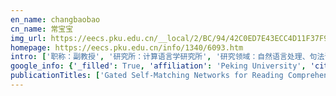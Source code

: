 ```yaml
---
en_name: changbaobao
cn_name: 常宝宝
img_url: https://eecs.pku.edu.cn/__local/2/BC/94/42C0ED7E43ECC4D11F37F936B83_B7F0229B_44B1.jpg?e=.jpg
homepage: https://eecs.pku.edu.cn/info/1340/6093.htm
intro: ['职称：副教授', '研究所：计算语言学研究所', '研究领域：自然语言处理、句法语义分析 ', '办公电话：86-10-62765810', '电子邮件：chbb@pku.edu.cn', '个人主页：http://icl.pku.edu.cn/members/chbb/ ']
google_info: {'_filled': True, 'affiliation': 'Peking University', 'citedby': 2000, 'citedby5y': 1391, 'cites_per_year': {2001: 6, 2002: 9, 2003: 9, 2004: 31, 2005: 44, 2006: 48, 2007: 38, 2008: 47, 2009: 50, 2010: 54, 2011: 53, 2012: 67, 2013: 53, 2014: 83, 2015: 96, 2016: 144, 2017: 179, 2018: 353, 2019: 530, 2020: 80}}
publicationTitles: ['Gated Self-Matching Networks for Reading Comprehension and Question Answering', 'Max-margin tensor neural network for Chinese word segmentation', '计算语言学概论', 'Specification for corpus processing at Peking University: Word segmentation, POS tagging and phonetic notation', 'Graph-based Dependency Parsing with Bidirectional LSTM', 'Table-to-text generation by structure-aware seq2seq learning', 'A soft-label method for noise-tolerant distantly supervised relation extraction', 'Reading and thinking: Re-read lstm unit for textual entailment recognition', 'An effective neural network model for graph-based dependency parsing', '北大语料库加工规范: 切分· 词性标注· 注音', '汉语短语结构定界歧义类型分析及分布统计', 'Order-planning neural text generation from structured data', 'Discourse parsing with attention-based hierarchical neural networks', 'Incorporating glosses into neural word sense disambiguation', '语料库技术及其应用', 'Jointly extracting event triggers and arguments by dependency-bridge rnn and tensor-based argument interaction', 'Chinese semantic role labeling with bidirectional recurrent neural networks', 'Extraction of translation unit from Chinese-English parallel corpora', 'Improving Chinese semantic role classification with hierarchical feature selection strategy', '中文分词模型的领域适应性方法', 'Encoding temporal information for time-aware link prediction', 'Bring you to the past: Automatic generation of topically relevant event chronicles', '自然语言处理技朮基础', 'Feature-based neural language model and chinese word segmentation', 'Update summarization using a multi-level hierarchical dirichlet process model', 'Leveraging gloss knowledge in neural word sense disambiguation by hierarchical co-attention', '北京大学汉英双语语料库标记规范', 'Towards time-aware knowledge graph completion', 'A novel topic model for automatic term extraction', '基于语义组块分析的汉语语义角色标注', 'Introduction to Computational Linguistics', 'Translation equivalent pairs extraction based on statistical measures', 'Chinese-English parallel corpus construction and its application', '基于汉英双语语料库的翻译等价单位自动获取研究', 'A Joint Model for Unsupervised Chinese Word Segmentation', 'Chinese word segmentation at Peking University', '基于统计的翻译等价词对抽取研究', '面向汉英机器翻译的双语语料库的建设及其管理', '构建大规模的汉英双语平行语料库', 'ERSOM: A Structural Ontology Matching Approach Using Automatically Learned Entity Representation', 'Enhancing domain portability of Chinese segmentation model using chi-square statistics and bootstrapping', '基于最大熵原则的汉语语义角色分类', 'Joint learning templates and slots for event schema induction', 'RBPB: Regularization-Based Pattern Balancing Method for Event Extraction', '基于词串粒度及权值的汉语句子相似度衡量', 'Multi-label text categorization with joint learning predictions-as-features method', 'A maximum entropy approach to Chinese spelling check', '面向机器辅助翻译的汉语语块自动抽取研究', '机器翻译研究的现状和发展趋势', 'A dual reinforcement learning framework for unsupervised text style transfer', '13 Chinese-English translation database: extracting units of translation from parallel texts', 'A multi-view fusion neural network for answer selection', 'Event detection with burst information networks', 'News stream summarization using burst information networks', 'Event-based time label propagation for automatic dating of news articles', 'The construction of a large-scale Chinese-English parallel corpus', 'A hybrid approach to Chinese-English machine translation', 'Recognizing Textual Entailment Using Probabilistic Inference', 'Maximum entropy-based semantic role classification', '基于语料库的双语词典编纂平台的构建', '服务于汉英机器翻译的双语对齐语料库和短语库建设', 'Hierarchical encoder with auxiliary supervision for neural table-to-text generation: Learning better representation for tables', 'Capturing argument relationship for chinese semantic role labeling', 'Chinese Semantic Role Labeling Based on Semantic Chunking [J]', '大学英语翻译考试人工辅助计算机评分初探', 'Chinese Multi-word Chunks Extraction for Computer Aided Translation [J]', 'Learning word sense embeddings from word sense definitions', 'Extraction of Translation Equivalent Pairs fromChinese-English Parallel Corpus [J]', '汉英机器翻译中的冠词处理研究', 'Improved dependency parsing using implicit word connections learned from unlabeled data', 'Large-scale simple question generation by template-based seq2seq learning', 'An ontology matching approach based on affinity-preserving random walks', 'Semantic role labeling using recursive neural network', 'SSMT: A Machine Translation Evaluation View to Paragraph-to-Sentence Semantic Similarity', '基于北京大学中文网库的语义角色分类', 'Fast semantic role labeling for Chinese based on semantic chunking', 'Chinese multi-word chunks extraction for computer aided translation', 'Recent developments in Chinese corpus research', 'Bilingual Corpus Construction and its Managementfor Chinese-English Machine Translation [J]', 'Bilingual corpus construction and its management for Chinese-English machine translation', '一个汉英机器翻译系统的计算模型与语言模型', 'Syntax aware LSTM model for semantic role labeling', '基于最大间隔马尔可夫网模型的汉语分词方法', 'Word based chinese semantic role labeling with semantic chunking', 'Translating multi word terms into Korean from Chinese documents', 'Dua minghui, Zhuo Xuefeng et. Specification for Corpus Processing at Peking University', 'Affinity-preserving random walk for multi-document summarization', 'Syntax aware lstm model for chinese semantic role labeling', 'Aligning coordinated text streams through burst information network construction and decipherment', 'Inducing word sense with automatically learned hidden concepts', 'A refined hdp-based model for unsupervised chinese word segmentation', 'Semantic Role Classification Based on Peking University Chinese NetBank', '自然语言分析与生成术语简介', 'Maximum Margin Markov Networks-Based Chinese Word Segmentation Method', '1, CHANG Bao-bao~ 2 (1. Institute of Computational Linguistics/English Department, Beijing 100871, China; 2. Institute of Computational Linguistics, Beijing University, Beijing …', 'Bootstrapping word alignment by automatically generated bilingual dictionary', 'Extracting terminologically relevant collocations in the translation of chinese monograph', 'Chinese Sentence Similarity Measure Based on Word Sequence Length and Word Weight [J]', '机器翻译与语言研究', 'A news-oriented Chinese-English machine translation system', '一个汉英机器翻译系统中的语义处理框架及其作用', '基于词组本位语法的语义模型', 'Towards Fine-grained Text Sentiment Transfer', 'Eventwiki: a knowledge base of major events', 'Fine-grained Coordinated Cross-lingual Text Stream Alignment for Endless Language Knowledge Acquisition', 'Discovering concept-level event associations from a text stream', 'Recognizing textual entailment via multi-task knowledge assisted lstm', 'Distantly supervised neural network model for relation extraction', '基于分层输出神经网络的汉语语义角色标注', 'Exploiting collaborative filtering techniques for automatic assessment of student free-text responses', 'Chinese semantic role labeling based on semantic chunking', '中文词, 词组对应英文翻译的自动识别', 'Building Chinese-English Bilingual Phrase Database', 'Word segmented and POS tagged 12 volumes of Singapore Chinese primary school text', 'Learning to control the fine-grained sentiment for story ending generation', '基于外部记忆单元和语义角色知识的文本复述判别模型', 'Improved graph-based dependency parsing via hierarchical LSTM networks', 'Improving chinese semantic role labeling with english proposition bank', 'Distinguishing specific and daily topics', 'One Tense per Scene: Predicting Tense in Chinese Conversations', '基于边界熵和卡方统计量的多领域适应性中文分词方法”', '汉语对应英语定语从句结构的一种自动翻译方法', 'The Markup Guidelines for the Chinese-English Parallel Corpus of Peking University', '汉英双语短语信息数据库的构建', 'Chinese-English Translation Database: Extracting units of translation from parallel texts, in proceedings of 6th TELRI Seminar', '现代汉语短语本位语法体系在机器翻译中的应用及其问题 ①', 'HypoNLI: Exploring the Artificial Patterns of Hypothesis-only Bias in Natural Language Inference', 'Pun-GAN: Generative Adversarial Network for Pun Generation', '融合概念与逻辑的中文深层语义描述体系', 'Towards Comprehensive Description Generation from Factual Attribute-value Tables', '北京大学 CCL 语料库的研制', '中文医学知识图谱 CMeKG 构建初探', 'SeRI: A Dataset for Sub-event Relation Inference from an Encyclopedia', 'A Research on Construction of Knowledge Fusion Network in Chinese and English Languages', 'A Progressive Learning Approach to Chinese SRL Using Heterogeneous Data', 'Improving Chinese SRL with Heterogeneous Annotations', '基于深度学习的图解码依存分析研究进展', 'Multi-phase Word Sense Embedding Retrofitting with Lexical Ontology', 'Multi-phase Word Sense Embedding Learning Using a Corpus and a Lexical Ontology.', 'A Neural Network Based Translation Constrained Reranking Model for Chinese Dependency Parsing', 'Graph-Based Dependency Parsing with Recursive Neural Network', '面向语言能力提升的汉语成语知识库及其扩展', '漢語成語及典故知識庫在語文學習中的應用', '分階多語成語典故知識庫教學設計', '分階多語成語典故知識庫教學設計', 'Developing CAT tools for translating Chinese scientific monographs', '基于北大网库的语义角色分类', 'Training MT Model Using Structural SVM', 'A Method of Automatic Translation of Words of Multiple Affixes In Scientific Literature', 'Introducing some Selected Terms in Analyzing and Generating Natural Language', '一种基于认知情景框架的文本分类方法”', 'Chinese word segmentation model using bootstrapping', 'Applying tree kernel to Chinese syntactic parsing reranking', '一种基于树核的汉语句法分析多重结果重排序技术', 'Bootstrapping Word Alignment by automatically Generated Bilingual Dictionary', '一种基于 N-Best 结果组合优选的词语对齐方法', 'The Search System for Bilingual Lexicography', '服务于双语词典编纂的检索平台', '面向语言学家和词典编纂专家的汉英双语语料库检索系统', '北大语料库加工规范: 切分• 词性标注• 注音 Journal of Chinese Language and Computing', '全信息标注语料库的开发与应用', '用概率方法处理汉英机器翻译系统中的歧义', 'Is Character Glyph Useless? Improving Neural Chinese Word Segmentation with Character Glyph Embedding', '自然语言处理的最大熵模型', 'Clustering of Chinese Sentences Using the SMM Model']
---
```

